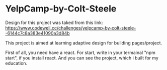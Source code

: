 # YelpCamp-by-Colt-Steele
Design for this project was taked from this link: https://www.codewell.cc/challenges/yelpcamp-by-colt-steele--6144c7c8a383e41090a3d84b

This project is aimed at learning adaptive design for building pages/project.

First of all, you need have a react.
For start, write in your termainal "npm start", if you install react.
And you can see the project, which i built for my education.
